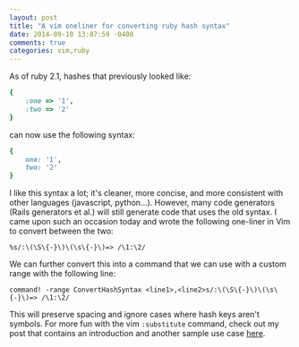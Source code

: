 ```yaml
---
layout: post
title: "A vim oneliner for converting ruby hash syntax"
date: 2014-09-10 13:07:59 -0400
comments: true
categories: vim,ruby
---
```


As of ruby 2.1, hashes that previously looked like:

```ruby
{
    :one => '1',
    :two => '2'
}
```

can now use the following syntax:
```ruby
{
    one: '1',
    two: '2'
}
```

I like this syntax a lot; it's cleaner, more concise, and more consistent with
other languages (javascript, python...). However, many code generators (Rails
generators et al.) will still generate code that uses the old syntax. I came
upon such an occasion today and wrote the following one-liner in Vim to convert
between the two:

```vim
%s/:\(\S\{-}\)\(\s\{-}\)=> /\1:\2/
```

We can further convert this into a command that we can use with a custom range
with the following line:

```vim
command! -range ConvertHashSyntax <line1>,<line2>s/:\(\S\{-}\)\(\s\{-}\)=> /\1:\2/
```

This will preserve spacing and ignore cases where hash keys aren't symbols. For
more fun with the vim `:substitute` command, check out my post that contains an
introduction and another sample use case
[here](/post/2014/08/04/an-introduction-to-the-vim-substitute-command/).

